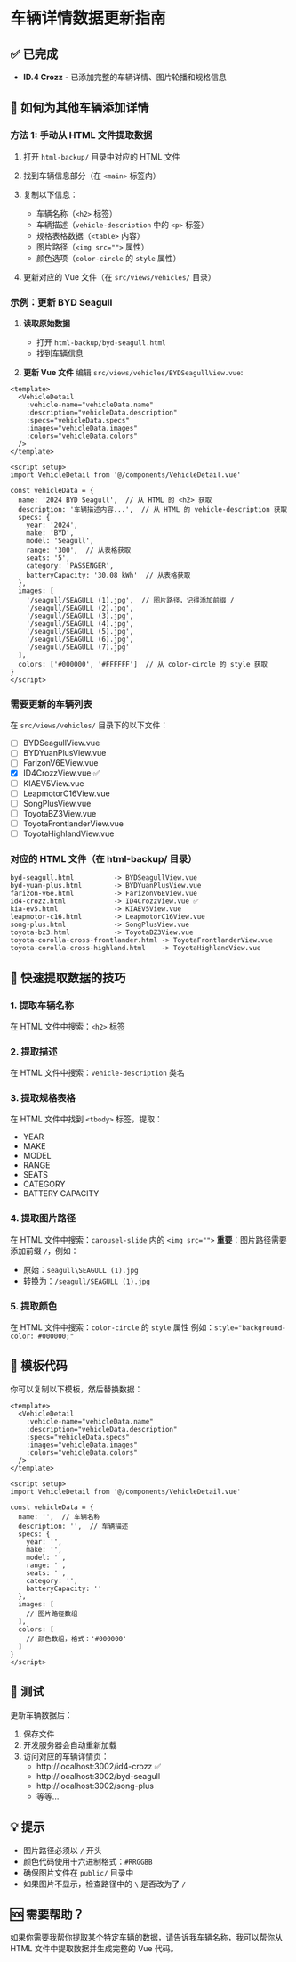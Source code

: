 # 车辆详情数据更新指南

## ✅ 已完成

- **ID.4 Crozz** - 已添加完整的车辆详情、图片轮播和规格信息

## 🎯 如何为其他车辆添加详情

### 方法 1: 手动从 HTML 文件提取数据

1. 打开 `html-backup/` 目录中对应的 HTML 文件
2. 找到车辆信息部分（在 `<main>` 标签内）
3. 复制以下信息：
   - 车辆名称（`<h2>` 标签）
   - 车辆描述（`vehicle-description` 中的 `<p>` 标签）
   - 规格表格数据（`<table>` 内容）
   - 图片路径（`<img src="">` 属性）
   - 颜色选项（`color-circle` 的 `style` 属性）

4. 更新对应的 Vue 文件（在 `src/views/vehicles/` 目录）

### 示例：更新 BYD Seagull

1. **读取原始数据**
   - 打开 `html-backup/byd-seagull.html`
   - 找到车辆信息

2. **更新 Vue 文件**
   编辑 `src/views/vehicles/BYDSeagullView.vue`:

```vue
<template>
  <VehicleDetail
    :vehicle-name="vehicleData.name"
    :description="vehicleData.description"
    :specs="vehicleData.specs"
    :images="vehicleData.images"
    :colors="vehicleData.colors"
  />
</template>

<script setup>
import VehicleDetail from '@/components/VehicleDetail.vue'

const vehicleData = {
  name: '2024 BYD Seagull',  // 从 HTML 的 <h2> 获取
  description: '车辆描述内容...',  // 从 HTML 的 vehicle-description 获取
  specs: {
    year: '2024',
    make: 'BYD',
    model: 'Seagull',
    range: '300',  // 从表格获取
    seats: '5',
    category: 'PASSENGER',
    batteryCapacity: '30.08 kWh'  // 从表格获取
  },
  images: [
    '/seagull/SEAGULL (1).jpg',  // 图片路径，记得添加前缀 /
    '/seagull/SEAGULL (2).jpg',
    '/seagull/SEAGULL (3).jpg',
    '/seagull/SEAGULL (4).jpg',
    '/seagull/SEAGULL (5).jpg',
    '/seagull/SEAGULL (6).jpg',
    '/seagull/SEAGULL (7).jpg'
  ],
  colors: ['#000000', '#FFFFFF']  // 从 color-circle 的 style 获取
}
</script>
```

### 需要更新的车辆列表

在 `src/views/vehicles/` 目录下的以下文件：

- [ ] BYDSeagullView.vue
- [ ] BYDYuanPlusView.vue
- [ ] FarizonV6EView.vue
- [x] ID4CrozzView.vue ✅
- [ ] KIAEV5View.vue
- [ ] LeapmotorC16View.vue
- [ ] SongPlusView.vue
- [ ] ToyotaBZ3View.vue
- [ ] ToyotaFrontlanderView.vue
- [ ] ToyotaHighlandView.vue

### 对应的 HTML 文件（在 html-backup/ 目录）

```
byd-seagull.html          -> BYDSeagullView.vue
byd-yuan-plus.html        -> BYDYuanPlusView.vue
farizon-v6e.html          -> FarizonV6EView.vue
id4-crozz.html            -> ID4CrozzView.vue ✅
kia-ev5.html              -> KIAEV5View.vue
leapmotor-c16.html        -> LeapmotorC16View.vue
song-plus.html            -> SongPlusView.vue
toyota-bz3.html           -> ToyotaBZ3View.vue
toyota-corolla-cross-frontlander.html -> ToyotaFrontlanderView.vue
toyota-corolla-cross-highland.html    -> ToyotaHighlandView.vue
```

## 🔧 快速提取数据的技巧

### 1. 提取车辆名称
在 HTML 文件中搜索：`<h2>` 标签

### 2. 提取描述
在 HTML 文件中搜索：`vehicle-description` 类名

### 3. 提取规格表格
在 HTML 文件中找到 `<tbody>` 标签，提取：
- YEAR
- MAKE
- MODEL
- RANGE
- SEATS
- CATEGORY
- BATTERY CAPACITY

### 4. 提取图片路径
在 HTML 文件中搜索：`carousel-slide` 内的 `<img src="">`
**重要**：图片路径需要添加前缀 `/`，例如：
- 原始：`seagull\SEAGULL (1).jpg`
- 转换为：`/seagull/SEAGULL (1).jpg`

### 5. 提取颜色
在 HTML 文件中搜索：`color-circle` 的 `style` 属性
例如：`style="background-color: #000000;"`

## 📝 模板代码

你可以复制以下模板，然后替换数据：

```vue
<template>
  <VehicleDetail
    :vehicle-name="vehicleData.name"
    :description="vehicleData.description"
    :specs="vehicleData.specs"
    :images="vehicleData.images"
    :colors="vehicleData.colors"
  />
</template>

<script setup>
import VehicleDetail from '@/components/VehicleDetail.vue'

const vehicleData = {
  name: '',  // 车辆名称
  description: '',  // 车辆描述
  specs: {
    year: '',
    make: '',
    model: '',
    range: '',
    seats: '',
    category: '',
    batteryCapacity: ''
  },
  images: [
    // 图片路径数组
  ],
  colors: [
    // 颜色数组，格式：'#000000'
  ]
}
</script>
```

## 🎯 测试

更新车辆数据后：

1. 保存文件
2. 开发服务器会自动重新加载
3. 访问对应的车辆详情页：
   - http://localhost:3002/id4-crozz ✅
   - http://localhost:3002/byd-seagull
   - http://localhost:3002/song-plus
   - 等等...

## 💡 提示

- 图片路径必须以 `/` 开头
- 颜色代码使用十六进制格式：`#RRGGBB`
- 确保图片文件在 `public/` 目录中
- 如果图片不显示，检查路径中的 `\` 是否改为了 `/`

## 🆘 需要帮助？

如果你需要我帮你提取某个特定车辆的数据，请告诉我车辆名称，我可以帮你从 HTML 文件中提取数据并生成完整的 Vue 代码。

